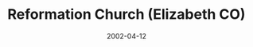 ---
date: &id001 2002-04-12
end_date: null
location:
  address: 489 Rocky Cliff Circle
  city: Elizabeth
  state: CO
minister:
- end: null
  name: Kevin Swanson
  start: 2002-04-12
  type: Pastor
ministers:
- Kevin Swanson
name: Reformation Church
names:
- end: 2002-04-12
  name: Reformation Church Chapel
  start: 2001-02-05
- end: null
  name: Reformation Church, OPC
  start: 2002-04-12
origination_date: *id001
raw_data: "AR    Elizabeth\n\nReformation Church Chapel  (February 5, 2001\u2013April\
  \ 12, 2002)\nReformation Church, OPC (April 12, 2002\u2013 )\n(formerly in Parker,\
  \ 2001\u20132, and in Castle Rock, 2002\u201314)\n489 Rocky Cliff Circle\nPastor:\
  \ Kevin Swanson, 2002\u2013"
received_from: null
states:
- CO
status:
  active: true
  end_date: null
  reason: null
  received_from: null
  withdrawal_to: null
title: Reformation Church (Elizabeth CO)
year_established:
- 2002

---